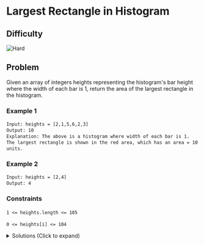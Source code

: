 # Largest Rectangle in Histogram

## Difficulty

![Hard](https://img.shields.io/badge/hard-d9534f?style=for-the-badge&logoColor=white)

## Problem

Given an array of integers heights representing the histogram's bar height where the width of each bar is 1, return the area of the largest rectangle in the histogram.

### Example 1

```
Input: heights = [2,1,5,6,2,3]
Output: 10
Explanation: The above is a histogram where width of each bar is 1.
The largest rectangle is shown in the red area, which has an area = 10 units.
```

### Example 2

```
Input: heights = [2,4]
Output: 4
```

### Constraints

`1 <= heights.length <= 105`

`0 <= heights[i] <= 104`

<details>
  <summary>Solutions (Click to expand)</summary>

### Explanation

#### Dynamic Programming

If we try to take the area of a rectangle that includes all of the bars in the histogram, we can see that it can be calculated as `min(heights) * (heights.length)`.

![Histogram Rectangle](./images/solution-2.png)

This means that a rectangles areas is largely dependent on:

1. The height of the smallest bar within the rectangle

2. The number of bars in the rectangle

For our greedy strategy we will, for every `heights[i]` in `heights` we will find the largest rectangle we can make as `heights[i]` being the smallest and where the rectangle takes in the most number of bars as possible.

To construct a rectangle out of every bar in the histogram we will need to include every neighboring bar to the left and right of `heights[i]` that is `heights[i] >= heights[r]` where `r > i` and `heights[i] >= heights[l]` where `l < i`. Our two boundary bars will be the first bars to the left and right of `i` that is less than `heights[i]`. The length of the rectangle will be `r - l - 1` and the height will be `heights[i]`. The area can be calculated as `heights[i] * (r - l - 1)`

![Largest Rectangle](./images/solution-1.png)

To calculate the max area rectangle we can make out of `heights[i]` we can do an outwards search from `i` to find the left and right boundaries of the rectangle. This will cost us at most `O(N^2)` operations for possibly traversing the entier array for every `heights[i]`.

If we are interested in finding the closest bars to the left and right that are smaller that the current bar then we can use the boundaries found for previous bars to help us find the boundary for the current bar. For example if we have a histogram of `[1 5 4 3 2 1 2 3 4 5 1]` and we want to find the left boundary for `heights[5]` (which is 1), then would have to traverse the entire left half of the arary until we reach `heights[0]`. Instead we can use the left boundary found for `heights[4]` to help us jump to the next smallest bar to the left. If this bar is smaller than the current bar then we can assume that `heights[4]` and `heights[5]` have the same left boundary.

To do this we would need to traverse the array twice. Once left to right to get all of the left boundaries and once right to left to get all of the right boudaries. We will use 2 arrays both of length `heights.length` to store the left and right boundaries for each bar in the array. Once we've travsed all the arrays twice we will go throught `heights` once more to calculate the max rectangles for every bar in the array which can be calculated as `heights[i] * (rightBoundary - leftBoundary - 1)` to find the max area rectangle we can make out of the histogram

Time: `O(3 * N)` avg. Where `N` is the length of `heights`.

Space: `O(2 * N)`

#### Stack

Similar to how we used arrays to find the left and right edges for the max retangle for every bar, we can use a stack. If we have a sequence of bars that gradually increase or stay the same in height then we can say that for every `heights[i]` we can find its left boundary at `heights[i - 1]` (this is also true for consecutive bars that are the same height). As we are iterating over the array we'll add the bars to our stack.

![Stack 1](./images/solution-4.png)

Whenever we come across a bar `heights[i]` that is smaller than the bar at top of the stack `heights[j]`, we can use `heights[i]` as the right boundary for `heights[j]`. This is because `heights[i]` is the first bar to the right that is smaller than `heights[j]`. Once we pop out `heights[j]` the left boundary will be at the top of the stack. This is because bars in the stack are greater than or equal to their left neighbor. This means we can use `heights[k]` as the left edge where `k` is the top of the stack after popping `i` from the stack.

![Stack 2](./images/solution-5.png)

Using `i`, `j`, and `k` we can calculate the area as `heights[i] * (heights[j] - heights[k] - 1)` where `i` is the index of the current bar whose max area we are trying to calculate, `j` is the index of the right boundary or the first bar to the right that is less than `heights[i]` and `k` is the index of the left boundary of the first bar to the left that is less than `heights[j]` (`j` defaults to `-1`).

![Stack 3](./images/solution-6.png)

Once there are no more bars in the stack that are `> heights[i]` we can add `heights[i]` to find its right boundary. By the end of iterating to the end of `heights[i]` and calculating the max areas for all the bars in the stack, we would have found the max area.

Time: `O(2 * N)` Where `N` is the length of `heights`. For every bar in the stack we will insert it into the stack and pop it from the stack.

Space:  `O(N)`

- [JavaScript](./largest-rectangle-in-histogram.js)
- [TypeScript](./largest-rectangle-in-histogram.ts)
- [Java](./largest-rectangle-in-histogram.java)
- [Go](./largest-rectangle-in-histogram.go)

</details>
